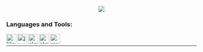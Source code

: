 <p align="center">
  <img src="https://count.getloli.com/get/@kisuzume?theme=gelbooru" />
</p>

### Languages and Tools:

<img align="left" alt="Visual Studio Code" width="26px" src="https://i.imgur.com/LwSdAlE.png" />
<img align="left" alt="js" width="26px" src="https://i.imgur.com/3u1wzwE.png" />
<img align="left" alt="skript" width="26px" src="https://avatars.githubusercontent.com/u/39464898?s=200&v=4" />
<img align="left" alt="skript" width="26px" src="https://avatars.githubusercontent.com/u/4430336?s=280&v=4" />
<img align="left" alt="mongodb" width="26px" src="https://imgur.com/xN5cFRr.png" /><br />

---
